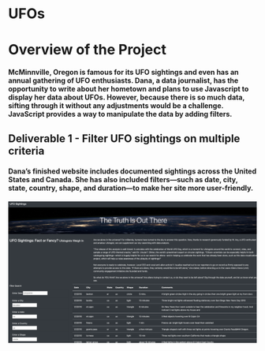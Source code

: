 # UFOs

# Overview of the Project

#### McMinnville, Oregon is famous for its UFO sightings and even has an annual gathering of UFO enthusiasts. Dana, a data journalist, has the opportunity to write about her hometown and plans to use Javascript to display her data about UFOs. However, because there is so much data, sifting through it without any adjustments would be a challenge. JavaScript provides a way to manipulate the data by adding filters.

## Deliverable 1 - Filter UFO sightings on multiple criteria

#### Dana’s finished website includes documented sightings across the United States and Canada. She has also included filters—such as date, city, state, country, shape, and duration—to make her site more user-friendly.

![](https://github.com/AB3478/UFOs/blob/8e07c0549f34955928349a1507a3479eb6bae692/images/SiteOverview.png)
